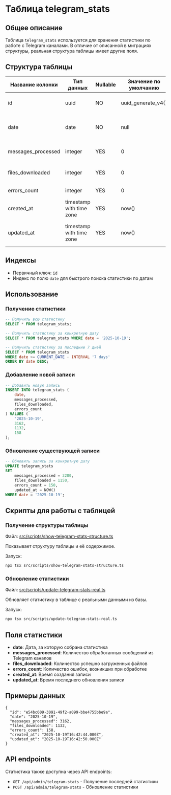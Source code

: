 # Таблица telegram_stats

## Общее описание

Таблица `telegram_stats` используется для хранения статистики по работе с Telegram каналами. В отличие от описанной в миграциях структуры, реальная структура таблицы имеет другие поля.

## Структура таблицы

| Название колонки | Тип данных | Nullable | Значение по умолчанию | Описание |
|------------------|------------|----------|----------------------|----------|
| id | uuid | NO | uuid_generate_v4() | Уникальный идентификатор записи |
| date | date | NO | null | Дата, за которую собрана статистика |
| messages_processed | integer | YES | 0 | Количество обработанных сообщений |
| files_downloaded | integer | YES | 0 | Количество загруженных файлов |
| errors_count | integer | YES | 0 | Количество ошибок |
| created_at | timestamp with time zone | YES | now() | Время создания записи |
| updated_at | timestamp with time zone | YES | now() | Время последнего обновления записи |

## Индексы

- Первичный ключ: `id`
- Индекс по полю `date` для быстрого поиска статистики по датам

## Использование

### Получение статистики

```sql
-- Получить всю статистику
SELECT * FROM telegram_stats;

-- Получить статистику за конкретную дату
SELECT * FROM telegram_stats WHERE date = '2025-10-19';

-- Получить статистику за последние 7 дней
SELECT * FROM telegram_stats 
WHERE date >= CURRENT_DATE - INTERVAL '7 days'
ORDER BY date DESC;
```

### Добавление новой записи

```sql
-- Добавить новую запись
INSERT INTO telegram_stats (
    date,
    messages_processed,
    files_downloaded,
    errors_count
) VALUES (
    '2025-10-19',
    3162,
    1132,
    158
);
```

### Обновление существующей записи

```sql
-- Обновить запись за конкретную дату
UPDATE telegram_stats 
SET 
    messages_processed = 3200,
    files_downloaded = 1150,
    errors_count = 150,
    updated_at = NOW()
WHERE date = '2025-10-19';
```

## Скрипты для работы с таблицей

### Получение структуры таблицы

Файл: [src/scripts/show-telegram-stats-structure.ts](file:///c:/Users/Ravva/Fiction-Library/src/scripts/show-telegram-stats-structure.ts)

Показывает структуру таблицы и её содержимое.

Запуск:
```bash
npx tsx src/scripts/show-telegram-stats-structure.ts
```

### Обновление статистики

Файл: [src/scripts/update-telegram-stats-real.ts](file:///c:/Users/Ravva/Fiction-Library/src/scripts/update-telegram-stats-real.ts)

Обновляет статистику в таблице с реальными данными из базы.

Запуск:
```bash
npx tsx src/scripts/update-telegram-stats-real.ts
```

## Поля статистики

- **date**: Дата, за которую собрана статистика
- **messages_processed**: Количество обработанных сообщений из Telegram каналов
- **files_downloaded**: Количество успешно загруженных файлов
- **errors_count**: Количество ошибок, возникших при обработке
- **created_at**: Время создания записи
- **updated_at**: Время последнего обновления записи

## Примеры данных

```
{
  "id": "e54bc609-3091-49f2-a099-bbe4755bbe9a",
  "date": "2025-10-19",
  "messages_processed": 3162,
  "files_downloaded": 1132,
  "errors_count": 158,
  "created_at": "2025-10-19T16:42:44.000Z",
  "updated_at": "2025-10-19T16:42:50.000Z"
}
```

## API endpoints

Статистика также доступна через API endpoints:

- `GET /api/admin/telegram-stats` - Получение последней статистики
- `POST /api/admin/telegram-stats` - Обновление статистики